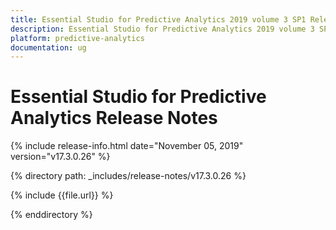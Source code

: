 ```yaml
---
title: Essential Studio for Predictive Analytics 2019 volume 3 SP1 Release Notes  
description: Essential Studio for Predictive Analytics 2019 volume 3 SP1 Release Notes  
platform: predictive-analytics
documentation: ug
---
```


# Essential Studio for Predictive Analytics  Release Notes  

{% include release-info.html date="November 05, 2019"  version="v17.3.0.26" %} 


{% directory path: _includes/release-notes/v17.3.0.26 %}

{% include {{file.url}} %}

{% enddirectory %}